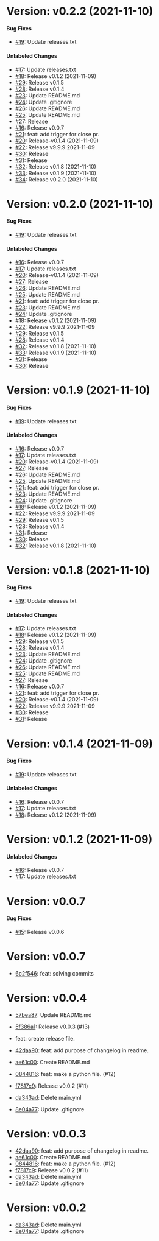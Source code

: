 # Version: v0.2.2 (2021-11-10)


#### Bug Fixes

* [#19](https://github.com/johanv26/my-store/pull/19): Update releases.txt

#### Unlabeled Changes

* [#17](https://github.com/johanv26/my-store/pull/17): Update releases.txt
* [#18](https://github.com/johanv26/my-store/pull/18): Release v0.1.2 (2021-11-09)
* [#29](https://github.com/johanv26/my-store/pull/29): Release v0.1.5
* [#28](https://github.com/johanv26/my-store/pull/28): Release v0.1.4
* [#23](https://github.com/johanv26/my-store/pull/23): Update README.md
* [#24](https://github.com/johanv26/my-store/pull/24): Update .gitignore
* [#26](https://github.com/johanv26/my-store/pull/26): Update README.md
* [#25](https://github.com/johanv26/my-store/pull/25): Update README.md
* [#27](https://github.com/johanv26/my-store/pull/27): Release
* [#16](https://github.com/johanv26/my-store/pull/16): Release v0.0.7
* [#21](https://github.com/johanv26/my-store/pull/21): feat: add trigger for close  pr.
* [#20](https://github.com/johanv26/my-store/pull/20): Release-v0.1.4 (2021-11-09)
* [#22](https://github.com/johanv26/my-store/pull/22): Release v9.9.9 2021-11-09
* [#30](https://github.com/johanv26/my-store/pull/30): Release 
* [#31](https://github.com/johanv26/my-store/pull/31): Release
* [#32](https://github.com/johanv26/my-store/pull/32): Release v0.1.8 (2021-11-10)
* [#33](https://github.com/johanv26/my-store/pull/33): Release v0.1.9 (2021-11-10)
* [#34](https://github.com/johanv26/my-store/pull/34): Release v0.2.0 (2021-11-10)


# Version: v0.2.0 (2021-11-10)


#### Bug Fixes

* [#19](https://github.com/johanv26/my-store/pull/19): Update releases.txt

#### Unlabeled Changes

* [#16](https://github.com/johanv26/my-store/pull/16): Release v0.0.7
* [#17](https://github.com/johanv26/my-store/pull/17): Update releases.txt
* [#20](https://github.com/johanv26/my-store/pull/20): Release-v0.1.4 (2021-11-09)
* [#27](https://github.com/johanv26/my-store/pull/27): Release
* [#26](https://github.com/johanv26/my-store/pull/26): Update README.md
* [#25](https://github.com/johanv26/my-store/pull/25): Update README.md
* [#21](https://github.com/johanv26/my-store/pull/21): feat: add trigger for close  pr.
* [#23](https://github.com/johanv26/my-store/pull/23): Update README.md
* [#24](https://github.com/johanv26/my-store/pull/24): Update .gitignore
* [#18](https://github.com/johanv26/my-store/pull/18): Release v0.1.2 (2021-11-09)
* [#22](https://github.com/johanv26/my-store/pull/22): Release v9.9.9 2021-11-09
* [#29](https://github.com/johanv26/my-store/pull/29): Release v0.1.5
* [#28](https://github.com/johanv26/my-store/pull/28): Release v0.1.4
* [#32](https://github.com/johanv26/my-store/pull/32): Release v0.1.8 (2021-11-10)
* [#33](https://github.com/johanv26/my-store/pull/33): Release v0.1.9 (2021-11-10)
* [#31](https://github.com/johanv26/my-store/pull/31): Release
* [#30](https://github.com/johanv26/my-store/pull/30): Release 


# Version: v0.1.9 (2021-11-10)


#### Bug Fixes

* [#19](https://github.com/johanv26/my-store/pull/19): Update releases.txt

#### Unlabeled Changes

* [#16](https://github.com/johanv26/my-store/pull/16): Release v0.0.7
* [#17](https://github.com/johanv26/my-store/pull/17): Update releases.txt
* [#20](https://github.com/johanv26/my-store/pull/20): Release-v0.1.4 (2021-11-09)
* [#27](https://github.com/johanv26/my-store/pull/27): Release
* [#26](https://github.com/johanv26/my-store/pull/26): Update README.md
* [#25](https://github.com/johanv26/my-store/pull/25): Update README.md
* [#21](https://github.com/johanv26/my-store/pull/21): feat: add trigger for close  pr.
* [#23](https://github.com/johanv26/my-store/pull/23): Update README.md
* [#24](https://github.com/johanv26/my-store/pull/24): Update .gitignore
* [#18](https://github.com/johanv26/my-store/pull/18): Release v0.1.2 (2021-11-09)
* [#22](https://github.com/johanv26/my-store/pull/22): Release v9.9.9 2021-11-09
* [#29](https://github.com/johanv26/my-store/pull/29): Release v0.1.5
* [#28](https://github.com/johanv26/my-store/pull/28): Release v0.1.4
* [#31](https://github.com/johanv26/my-store/pull/31): Release
* [#30](https://github.com/johanv26/my-store/pull/30): Release 
* [#32](https://github.com/johanv26/my-store/pull/32): Release v0.1.8 (2021-11-10)


# Version: v0.1.8 (2021-11-10)


#### Bug Fixes

* [#19](https://github.com/johanv26/my-store/pull/19): Update releases.txt

#### Unlabeled Changes

* [#17](https://github.com/johanv26/my-store/pull/17): Update releases.txt
* [#18](https://github.com/johanv26/my-store/pull/18): Release v0.1.2 (2021-11-09)
* [#29](https://github.com/johanv26/my-store/pull/29): Release v0.1.5
* [#28](https://github.com/johanv26/my-store/pull/28): Release v0.1.4
* [#23](https://github.com/johanv26/my-store/pull/23): Update README.md
* [#24](https://github.com/johanv26/my-store/pull/24): Update .gitignore
* [#26](https://github.com/johanv26/my-store/pull/26): Update README.md
* [#25](https://github.com/johanv26/my-store/pull/25): Update README.md
* [#27](https://github.com/johanv26/my-store/pull/27): Release
* [#16](https://github.com/johanv26/my-store/pull/16): Release v0.0.7
* [#21](https://github.com/johanv26/my-store/pull/21): feat: add trigger for close  pr.
* [#20](https://github.com/johanv26/my-store/pull/20): Release-v0.1.4 (2021-11-09)
* [#22](https://github.com/johanv26/my-store/pull/22): Release v9.9.9 2021-11-09
* [#30](https://github.com/johanv26/my-store/pull/30): Release 
* [#31](https://github.com/johanv26/my-store/pull/31): Release


# Version: v0.1.4 (2021-11-09)


#### Bug Fixes

* [#19](https://github.com/johanv26/my-store/pull/19): Update releases.txt

#### Unlabeled Changes

* [#16](https://github.com/johanv26/my-store/pull/16): Release v0.0.7
* [#17](https://github.com/johanv26/my-store/pull/17): Update releases.txt
* [#18](https://github.com/johanv26/my-store/pull/18): Release v0.1.2 (2021-11-09)


# Version: v0.1.2 (2021-11-09)


#### Unlabeled Changes

* [#16](https://github.com/johanv26/my-store/pull/16): Release v0.0.7
* [#17](https://github.com/johanv26/my-store/pull/17): Update releases.txt


# Version: v0.0.7


#### Bug Fixes

* [#15](https://github.com/johanv26/my-store/pull/15): Release v0.0.6


# Version: v0.0.7

* [6c2f546](https://github.com/johanv26/my-store/commit/6c2f5468ffcd2df1db20f0f5d477f2706b2a7e51): feat: solving commits


# Version: v0.0.4

* [57bea87](https://github.com/johanv26/my-store/commit/57bea879e4466e5c19211c563905f0d7d3e2fced): Update README.md
* [5f386a1](https://github.com/johanv26/my-store/commit/5f386a1fc614e73f39ed8bfd73756af6956c612c): Release v0.0.3 (#13)

* feat: create release file.
* [42daa90](https://github.com/johanv26/my-store/commit/42daa90d980ab4cf71bb3d97ebff8cd51aa7a127): feat: add purpose of changelog in readme.
* [ae61c00](https://github.com/johanv26/my-store/commit/ae61c00fa7353f375f16a08596b3979aa40d9689): Create README.md
* [0844816](https://github.com/johanv26/my-store/commit/084481693326988e355d1c88dd81a2a8c6aaab2e): feat: make a python file. (#12)
* [f7817c9](https://github.com/johanv26/my-store/commit/f7817c9019dc31f336e96ef472dec17971c21a90): Release v0.0.2 (#11)
* [da343ad](https://github.com/johanv26/my-store/commit/da343ad6c6410910c9cc2c9a93f0563f7f52197a): Delete main.yml
* [8e04a77](https://github.com/johanv26/my-store/commit/8e04a77ef2d7aff4cf9ab18e1e32b3e6c0efe0c9): Update .gitignore


# Version: v0.0.3

* [42daa90](https://github.com/johanv26/my-store/commit/42daa90d980ab4cf71bb3d97ebff8cd51aa7a127): feat: add purpose of changelog in readme.
* [ae61c00](https://github.com/johanv26/my-store/commit/ae61c00fa7353f375f16a08596b3979aa40d9689): Create README.md
* [0844816](https://github.com/johanv26/my-store/commit/084481693326988e355d1c88dd81a2a8c6aaab2e): feat: make a python file. (#12)
* [f7817c9](https://github.com/johanv26/my-store/commit/f7817c9019dc31f336e96ef472dec17971c21a90): Release v0.0.2 (#11)
* [da343ad](https://github.com/johanv26/my-store/commit/da343ad6c6410910c9cc2c9a93f0563f7f52197a): Delete main.yml
* [8e04a77](https://github.com/johanv26/my-store/commit/8e04a77ef2d7aff4cf9ab18e1e32b3e6c0efe0c9): Update .gitignore


# Version: v0.0.2

* [da343ad](https://github.com/johanv26/my-store/commit/da343ad6c6410910c9cc2c9a93f0563f7f52197a): Delete main.yml
* [8e04a77](https://github.com/johanv26/my-store/commit/8e04a77ef2d7aff4cf9ab18e1e32b3e6c0efe0c9): Update .gitignore
